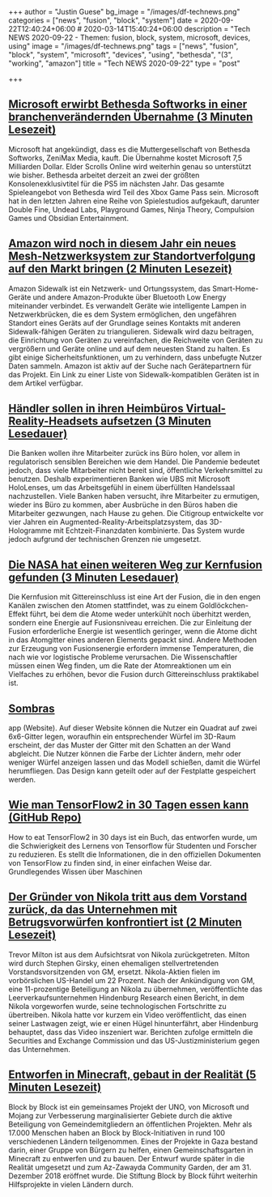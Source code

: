 +++
author = "Justin Guese"
bg_image = "/images/df-technews.png"
categories = ["news", "fusion", "block", "system"]
date = 2020-09-22T12:40:24+06:00 # 2020-03-14T15:40:24+06:00
description = "Tech NEWS 2020-09-22 - Themen: fusion, block, system, microsoft, devices, using"
image = "/images/df-technews.png"
tags = ["news", "fusion", "block", "system", "microsoft", "devices", "using", "bethesda", "(3", "working", "amazon"]
title = "Tech NEWS 2020-09-22"
type = "post"

+++

## [Microsoft erwirbt Bethesda Softworks in einer branchenverändernden Übernahme (3 Minuten Lesezeit)](https://arstechnica.com/gaming/2020/09/microsoft-purchases-bethesda-softworks-in-industry-changing-acquisition//1/01000174b548d325-6c5be87c-9da7-4aba-abe0-79125473067c-000000/6OB7bixe8J5ZzfMW3IQ2apmhzEYm-Lw2PX4V-hRVkew=159)

 Microsoft hat angekündigt, dass es die Muttergesellschaft von Bethesda Softworks, ZeniMax Media, kauft. Die Übernahme kostet Microsoft 7,5 Milliarden Dollar. Elder Scrolls Online wird weiterhin genau so unterstützt wie bisher. Bethesda arbeitet derzeit an zwei der größten Konsolenexklusivtitel für die PS5 im nächsten Jahr. Das gesamte Spieleangebot von Bethesda wird Teil des Xbox Game Pass sein. Microsoft hat in den letzten Jahren eine Reihe von Spielestudios aufgekauft, darunter Double Fine, Undead Labs, Playground Games, Ninja Theory, Compulsion Games und Obsidian Entertainment.

## [Amazon wird noch in diesem Jahr ein neues Mesh-Netzwerksystem zur Standortverfolgung auf den Markt bringen (2 Minuten Lesezeit)](https://www.theverge.com/2020/9/21/21448926/amazon-sidewalk-ring-echo-tile-wifi-mesh-ble-location-tracking/1/01000174b548d325-6c5be87c-9da7-4aba-abe0-79125473067c-000000/UU_B6PnQM5lMZi142ecfq1o6nqsmSecFfZ2Td2SttrY=159)

 Amazon Sidewalk ist ein Netzwerk- und Ortungssystem, das Smart-Home-Geräte und andere Amazon-Produkte über Bluetooth Low Energy miteinander verbindet. Es verwandelt Geräte wie intelligente Lampen in Netzwerkbrücken, die es dem System ermöglichen, den ungefähren Standort eines Geräts auf der Grundlage seines Kontakts mit anderen Sidewalk-fähigen Geräten zu triangulieren. Sidewalk wird dazu beitragen, die Einrichtung von Geräten zu vereinfachen, die Reichweite von Geräten zu vergrößern und Geräte online und auf dem neuesten Stand zu halten. Es gibt einige Sicherheitsfunktionen, um zu verhindern, dass unbefugte Nutzer Daten sammeln. Amazon ist aktiv auf der Suche nach Gerätepartnern für das Projekt. Ein Link zu einer Liste von Sidewalk-kompatiblen Geräten ist in dem Artikel verfügbar.

## [Händler sollen in ihren Heimbüros Virtual-Reality-Headsets aufsetzen (3 Minuten Lesedauer)](https://arstechnica.com/information-technology/2020/09/traders-set-to-don-virtual-reality-headsets-in-their-home-offices/?comments=1/1/01000174b548d325-6c5be87c-9da7-4aba-abe0-79125473067c-000000/lriG3C8p6O7BI8rCTUSD-8oIJHFk9MOpQFpwBpCd2Og=159)

 Die Banken wollen ihre Mitarbeiter zurück ins Büro holen, vor allem in regulatorisch sensiblen Bereichen wie dem Handel. Die Pandemie bedeutet jedoch, dass viele Mitarbeiter nicht bereit sind, öffentliche Verkehrsmittel zu benutzen. Deshalb experimentieren Banken wie UBS mit Microsoft HoloLenses, um das Arbeitsgefühl in einem überfüllten Handelssaal nachzustellen. Viele Banken haben versucht, ihre Mitarbeiter zu ermutigen, wieder ins Büro zu kommen, aber Ausbrüche in den Büros haben die Mitarbeiter gezwungen, nach Hause zu gehen. Die Citigroup entwickelte vor vier Jahren ein Augmented-Reality-Arbeitsplatzsystem, das 3D-Hologramme mit Echtzeit-Finanzdaten kombinierte. Das System wurde jedoch aufgrund der technischen Grenzen nie umgesetzt.

## [Die NASA hat einen weiteren Weg zur Kernfusion gefunden (3 Minuten Lesedauer)](https://www.popularmechanics.com/science/energy/a34096117/nasa-nuclear-lattice-confiment-fusion//1/01000174b548d325-6c5be87c-9da7-4aba-abe0-79125473067c-000000/CKyI5W3c2l4nMual1oIUB1qtLpU4rZWD-AnV3W1dIak=159)

 Die Kernfusion mit Gittereinschluss ist eine Art der Fusion, die in den engen Kanälen zwischen den Atomen stattfindet, was zu einem Goldlöckchen-Effekt führt, bei dem die Atome weder unterkühlt noch überhitzt werden, sondern eine Energie auf Fusionsniveau erreichen. Die zur Einleitung der Fusion erforderliche Energie ist wesentlich geringer, wenn die Atome dicht in das Atomgitter eines anderen Elements gepackt sind. Andere Methoden zur Erzeugung von Fusionsenergie erfordern immense Temperaturen, die nach wie vor logistische Probleme verursachen. Die Wissenschaftler müssen einen Weg finden, um die Rate der Atomreaktionen um ein Vielfaches zu erhöhen, bevor die Fusion durch Gittereinschluss praktikabel ist.

## [Sombras](https://sombras.app/?a=zFC=l.&b=JJJJJJ&fill=1/1/01000174b548d325-6c5be87c-9da7-4aba-abe0-79125473067c-000000/ljmgL_Zg5ml-VNPKB8bf2VZqW8ZFYLDUSCjGGIMzClY=159)

app (Website). Auf dieser Website können die Nutzer ein Quadrat auf zwei 6x6-Gitter legen, woraufhin ein entsprechender Würfel im 3D-Raum erscheint, der das Muster der Gitter mit den Schatten an der Wand abgleicht. Die Nutzer können die Farbe der Lichter ändern, mehr oder weniger Würfel anzeigen lassen und das Modell schießen, damit die Würfel herumfliegen. Das Design kann geteilt oder auf der Festplatte gespeichert werden.

## [Wie man TensorFlow2 in 30 Tagen essen kann (GitHub Repo)](https://github.com/lyhue1991/eat_tensorflow2_in_30_days/1/01000174b548d325-6c5be87c-9da7-4aba-abe0-79125473067c-000000/SgUyRcI0-Et3J8nxvYzHzHBjSVOJCffI7LsIrzR21RE=159)

 How to eat TensorFlow2 in 30 days ist ein Buch, das entworfen wurde, um die Schwierigkeit des Lernens von Tensorflow für Studenten und Forscher zu reduzieren. Es stellt die Informationen, die in den offiziellen Dokumenten von TensorFlow zu finden sind, in einer einfachen Weise dar. Grundlegendes Wissen über Maschinen

## [Der Gründer von Nikola tritt aus dem Vorstand zurück, da das Unternehmen mit Betrugsvorwürfen konfrontiert ist (2 Minuten Lesezeit)](https://www.theverge.com/2020/9/21/21448729/nikola-electric-hydrogen-truck-fraud-allegations-executive-chairman-founder-trevor-milton/1/01000174b548d325-6c5be87c-9da7-4aba-abe0-79125473067c-000000/_EJs2pgDOJ-xuwo_H0LVdQMcGh33C4IQV1QyRnn_i-U=159)

 Trevor Milton ist aus dem Aufsichtsrat von Nikola zurückgetreten. Milton wird durch Stephen Girsky, einen ehemaligen stellvertretenden Vorstandsvorsitzenden von GM, ersetzt. Nikola-Aktien fielen im vorbörslichen US-Handel um 22 Prozent. Nach der Ankündigung von GM, eine 11-prozentige Beteiligung an Nikola zu übernehmen, veröffentlichte das Leerverkaufsunternehmen Hindenburg Research einen Bericht, in dem Nikola vorgeworfen wurde, seine technologischen Fortschritte zu übertreiben. Nikola hatte vor kurzem ein Video veröffentlicht, das einen seiner Lastwagen zeigt, wie er einen Hügel hinunterfährt, aber Hindenburg behauptet, dass das Video inszeniert war. Berichten zufolge ermitteln die Securities and Exchange Commission und das US-Justizministerium gegen das Unternehmen.

## [Entworfen in Minecraft, gebaut in der Realität (5 Minuten Lesezeit)](https://restofworld.org/2020/rebuilding-gaza-with-minecraft//1/01000174b548d325-6c5be87c-9da7-4aba-abe0-79125473067c-000000/ai-Fv-xWSfFg6Bplg8TOEuO2oxPbThotZavHhVt0bZw=159)

 Block by Block ist ein gemeinsames Projekt der UNO, von Microsoft und Mojang zur Verbesserung marginalisierter Gebiete durch die aktive Beteiligung von Gemeindemitgliedern an öffentlichen Projekten. Mehr als 17.000 Menschen haben an Block by Block-Initiativen in rund 100 verschiedenen Ländern teilgenommen. Eines der Projekte in Gaza bestand darin, einer Gruppe von Bürgern zu helfen, einen Gemeinschaftsgarten in Minecraft zu entwerfen und zu bauen. Der Entwurf wurde später in die Realität umgesetzt und zum Az-Zawayda Community Garden, der am 31. Dezember 2018 eröffnet wurde. Die Stiftung Block by Block führt weiterhin Hilfsprojekte in vielen Ländern durch.

